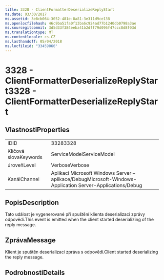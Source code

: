 ```yaml
---
title: 3328 - ClientFormatterDeserializeReplyStart
ms.date: 03/30/2017
ms.assetid: 3e8cb064-3052-481e-8a81-3e311d9ce138
ms.openlocfilehash: 46c9ba51fa0f13ba6c924ad77b1240db0798a3ae
ms.sourcegitcommit: 3d5d33f384eeba41b2dff79d096f47ccc8d8f03d
ms.translationtype: MT
ms.contentlocale: cs-CZ
ms.lasthandoff: 05/04/2018
ms.locfileid: "33459066"
---
```

# <a name="3328---clientformatterdeserializereplystart"></a><span data-ttu-id="7409c-102">3328 - ClientFormatterDeserializeReplyStart</span><span class="sxs-lookup"><span data-stu-id="7409c-102">3328 - ClientFormatterDeserializeReplyStart</span></span>
## <a name="properties"></a><span data-ttu-id="7409c-103">Vlastnosti</span><span class="sxs-lookup"><span data-stu-id="7409c-103">Properties</span></span>  
  
|||  
|-|-|  
|<span data-ttu-id="7409c-104">ID</span><span class="sxs-lookup"><span data-stu-id="7409c-104">ID</span></span>|<span data-ttu-id="7409c-105">3328</span><span class="sxs-lookup"><span data-stu-id="7409c-105">3328</span></span>|  
|<span data-ttu-id="7409c-106">Klíčová slova</span><span class="sxs-lookup"><span data-stu-id="7409c-106">Keywords</span></span>|<span data-ttu-id="7409c-107">ServiceModel</span><span class="sxs-lookup"><span data-stu-id="7409c-107">ServiceModel</span></span>|  
|<span data-ttu-id="7409c-108">úroveň</span><span class="sxs-lookup"><span data-stu-id="7409c-108">Level</span></span>|<span data-ttu-id="7409c-109">Verbose</span><span class="sxs-lookup"><span data-stu-id="7409c-109">Verbose</span></span>|  
|<span data-ttu-id="7409c-110">Kanál</span><span class="sxs-lookup"><span data-stu-id="7409c-110">Channel</span></span>|<span data-ttu-id="7409c-111">Aplikaci Microsoft Windows Server – aplikace/Debug</span><span class="sxs-lookup"><span data-stu-id="7409c-111">Microsoft-Windows-Application Server-Applications/Debug</span></span>|  
  
## <a name="description"></a><span data-ttu-id="7409c-112">Popis</span><span class="sxs-lookup"><span data-stu-id="7409c-112">Description</span></span>  
 <span data-ttu-id="7409c-113">Tato událost je vygenerované při spuštění klienta deserializaci zprávy odpovědi.</span><span class="sxs-lookup"><span data-stu-id="7409c-113">This event is emitted when the client started deserializing of the reply message.</span></span>  
  
## <a name="message"></a><span data-ttu-id="7409c-114">Zpráva</span><span class="sxs-lookup"><span data-stu-id="7409c-114">Message</span></span>  
 <span data-ttu-id="7409c-115">Klient je spuštěn deserializaci zpráva s odpovědí.</span><span class="sxs-lookup"><span data-stu-id="7409c-115">Client started deserializing the reply message.</span></span>  
  
## <a name="details"></a><span data-ttu-id="7409c-116">Podrobnosti</span><span class="sxs-lookup"><span data-stu-id="7409c-116">Details</span></span>
